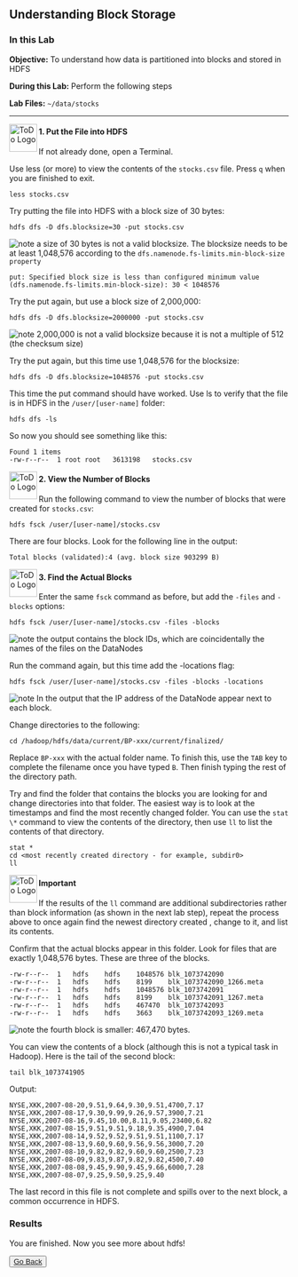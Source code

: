 ## Understanding Block Storage

### In this Lab

**Objective:** To understand how data is partitioned into blocks and stored in HDFS

**During this Lab:** Perform the following steps

**Lab Files:** `~/data/stocks`

----

<img src="https://user-images.githubusercontent.com/558905/40613898-7a6c70d6-624e-11e8-9178-7bde851ac7bd.png" align="left" width="50" height="50" title="ToDo Logo" />
<h4>1. Put the File into HDFS</h4>

If not already done, open a Terminal.

Use less (or more) to view the contents of the `stocks.csv` file. Press `q` when you are finished to exit.

```
less stocks.csv
```

Try putting the file into HDFS with a block size of 30 bytes:

```
hdfs dfs -D dfs.blocksize=30 -put stocks.csv
```

![note](https://user-images.githubusercontent.com/558905/40528492-37597500-5fbf-11e8-96a1-f4d206df64ab.png)  a size of 30 bytes is not a valid blocksize. The blocksize needs to be at least 1,048,576 according to the `dfs.namenode.fs-limits.min-block-size property`

```
put: Specified block size is less than configured minimum value (dfs.namenode.fs-limits.min-block-size): 30 < 1048576
```

Try the put again, but use a block size of 2,000,000:

```
hdfs dfs -D dfs.blocksize=2000000 -put stocks.csv
```

![note](https://user-images.githubusercontent.com/558905/40528492-37597500-5fbf-11e8-96a1-f4d206df64ab.png) 2,000,000 is not a valid blocksize because it is not a multiple of 512 (the checksum size)


Try the put again, but this time use 1,048,576 for the blocksize:

```
hdfs dfs -D dfs.blocksize=1048576 -put stocks.csv
```

This time the put command should have worked. Use ls to verify that the file is in HDFS in the `/user/[user-name]` folder:

```
hdfs dfs -ls 
```

So now you should see something like this:

```
Found 1 items
-rw-r--r--	1 root root   3613198	stocks.csv
```

<img src="https://user-images.githubusercontent.com/558905/40613898-7a6c70d6-624e-11e8-9178-7bde851ac7bd.png" align="left" width="50" height="50" title="ToDo Logo" />
<h4>2. View the Number of Blocks</h4>

Run the following command to view the number of blocks that were created for `stocks.csv`:

```
hdfs fsck /user/[user-name]/stocks.csv
```

There are four blocks. Look for the following line in the output:

```
Total blocks (validated):4 (avg. block size 903299 B)
```

<img src="https://user-images.githubusercontent.com/558905/40613898-7a6c70d6-624e-11e8-9178-7bde851ac7bd.png" align="left" width="50" height="50" title="ToDo Logo" />
<h4>3. Find the Actual Blocks</h4>

Enter the same `fsck` command as before, but add the `-files` and `-blocks` options:

```
hdfs fsck /user/[user-name]/stocks.csv -files -blocks
```

![note](https://user-images.githubusercontent.com/558905/40528492-37597500-5fbf-11e8-96a1-f4d206df64ab.png) the output contains the block IDs, which are coincidentally the names of the files on the DataNodes

Run the command again, but this time add the -locations flag:

```
hdfs fsck /user/[user-name]/stocks.csv -files -blocks -locations
```

![note](https://user-images.githubusercontent.com/558905/40528492-37597500-5fbf-11e8-96a1-f4d206df64ab.png) In the output that the IP address of the DataNode appear next to each block.

Change directories to the following:

```
cd /hadoop/hdfs/data/current/BP-xxx/current/finalized/
```

Replace `BP-xxx` with the actual folder name. To finish this, use the `TAB` key to complete the filename once you have typed `B`. Then finish typing the rest of the directory path.

Try and find the folder that contains the blocks you are looking for and change directories into that folder. The easiest way is to look at the timestamps and find the most recently changed folder. You can use the `stat \*` command to view the contents of the directory, then use `ll` to list the contents of that directory.

```
stat *
cd <most recently created directory - for example, subdir0> 
ll
```

<img src="https://user-images.githubusercontent.com/558905/40613898-7a6c70d6-624e-11e8-9178-7bde851ac7bd.png" align="left" width="50" height="50" title="ToDo Logo" />
<h4>Important</h4>

If the results of the `ll` command are additional subdirectories rather than block information (as shown in the next lab step), repeat the process above to once again find the newest directory created , change to it, and list its contents.

Confirm that the actual blocks appear in this folder. Look for files that are exactly 1,048,576 bytes. These are three of the blocks.

```
-rw-r--r--	1	hdfs	hdfs	1048576	blk_1073742090
-rw-r--r--	1	hdfs	hdfs	8199	blk_1073742090_1266.meta
-rw-r--r--	1	hdfs	hdfs	1048576	blk_1073742091
-rw-r--r--	1	hdfs	hdfs	8199	blk_1073742091_1267.meta
-rw-r--r--	1	hdfs	hdfs	467470	blk_1073742093
-rw-r--r--	1	hdfs	hdfs	3663	blk_1073742093_1269.meta
```

![note](https://user-images.githubusercontent.com/558905/40528492-37597500-5fbf-11e8-96a1-f4d206df64ab.png) the fourth block is smaller: 467,470 bytes.

You can view the contents of a block (although this is not a typical task in Hadoop). Here is the tail of the second block:

```
tail blk_1073741905
```

Output:

```
NYSE,XKK,2007-08-20,9.51,9.64,9.30,9.51,4700,7.17
NYSE,XKK,2007-08-17,9.30,9.99,9.26,9.57,3900,7.21 
NYSE,XKK,2007-08-16,9.45,10.00,8.11,9.05,23400,6.82 
NYSE,XKK,2007-08-15,9.51,9.51,9.18,9.35,4900,7.04
NYSE,XKK,2007-08-14,9.52,9.52,9.51,9.51,1100,7.17
NYSE,XKK,2007-08-13,9.60,9.60,9.56,9.56,3000,7.20
NYSE,XKK,2007-08-10,9.82,9.82,9.60,9.60,2500,7.23
NYSE,XKK,2007-08-09,9.83,9.87,9.82,9.82,4500,7.40
NYSE,XKK,2007-08-08,9.45,9.90,9.45,9.66,6000,7.28
NYSE,XKK,2007-08-07,9.25,9.50,9.25,9.40
```

The last record in this file is not complete and spills over to the next block, a common occurrence in HDFS.


### Results

You are finished. Now you see more about hdfs!

<button type="button"><a href="https://virtuant.github.io/hadoop-overview-spark-hwx/">Go Back</a></button>
<br>
<br>
